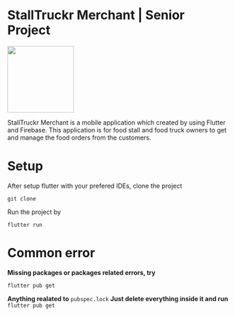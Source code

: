 # StallTruckr Merchant | Senior Project

<img src="https://i.ibb.co/2jXTw3Y/stalltruckr-merchant-logo.png" width="150">

StallTruckr Merchant is a mobile application which created by using Flutter and Firebase. This application is for food stall and food truck owners to get and manage the food orders from the customers.

# Setup

After setup flutter with your prefered IDEs, clone the project

`git clone`

Run the project by

`flutter run`

# Common error

**Missing packages or packages related errors, try**

`flutter pub get`

**Anything realated to**
`pubspec.lock`
**Just delete everything inside it and run**
`flutter pub get`

